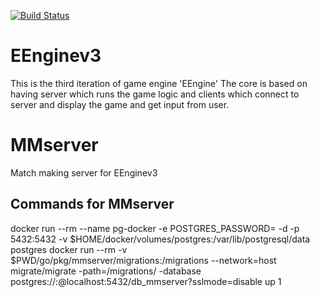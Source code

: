[![Build Status](http://exxxooo.hopto.org:8080/buildStatus/icon?job=GithubHook)](http://exxxooo.hopto.org:8080/job/GithubHook/)

# EEnginev3
This is the third iteration of game engine 'EEngine'
The core is based on having server which runs the game logic and clients which connect to server and display the game and get input from user.

# MMserver
Match making server for EEnginev3

## Commands for MMserver
docker run --rm --name pg-docker -e POSTGRES_PASSWORD=<passwd> -d -p 5432:5432 -v $HOME/docker/volumes/postgres:/var/lib/postgresql/data postgres
docker run --rm -v $PWD/go/pkg/mmserver/migrations:/migrations --network=host migrate/migrate -path=/migrations/ -database postgres://<user>:<passwd>@localhost:5432/db_mmserver?sslmode=disable up 1

